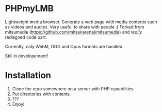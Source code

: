 PHPmyLMB
==========

Lightweight media browser.  Generate a web page with media contents such as
videos and audios.  Very useful to share with people :) Forked from mitsumedia
(https://github.com/mitsukarenai/mitsumedia) and *really* redisgned code part.

Currently, only WebM, OGG and Opus formats are handled.

Still in developement!

Installation
============

1. Clone the repo somewhere on a server with PHP capabilities.
2. Put directories with contents.
3. ???
4. Enjoy!

